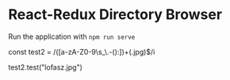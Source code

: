 # React-Redux Directory Browser

Run the application with `npm run serve`


const test2 = /([a-zA-Z0-9\s_\\.\-\(\):])+(.jpg)$/i

test2.test("lofasz.jpg")
